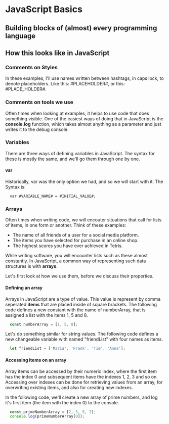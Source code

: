 # JavaScript Basics

## Building blocks of (almost) every programming language


## How this looks like in JavaScript
### Comments on Styles
In these examples, I'll use names written between hashtags, in caps lock, to denote placeholders. Like this: #PLACEHOLDER#, or this: #PLACE_HOLDER#.

### Comments on tools we use
Often times when looking at examples, it helps to use code that does something visible. One of the easiest ways of doing that in JavaScript is the __console.log__ function, which takes almost anything as a parameter and just writes it to the debug console.

### Variables
There are three ways of defining variables in JavaScript. The syntax for these is mostly the same, and we'll go them through one by one.

#### var
Historically, var was the only option we had, and so we will start with it. The Syntax is:
```
  var #VARIABLE_NAME# = #INITIAL_VALUE#;
```

### Arrays
Often times when writing code, we will encouter situations that call for lists of items, in one form or another. Think of these examples:

* The name of all friends of a user for a social media platform.
* The items you have selected for purchase in an online shop.
* The highest scores you have ever achieved in Tetris.

While writing software, you will encounter lists such as these almost constantly. In JavaScript, a common way of representing such data structures is with __arrays__.

Let's first look at how we use them, before we discuss their properties.

#### Defining an array
Arrays in JavaScript are a type of value. This value is represent by comma seperated __items__ that are placed inside of square brackets. The following code defines a new constant with the name of numberArray, that is assigned a list with the items 1, 5 and 8.

```javascript
  const numberArray = [1, 5, 8];
```

Let's do something similar for string values. The following code defines a new changeable variable with named "friendList" with four names as items.

```javascript
  let friendList = ['Maria', 'Frank', 'Tim', 'Anna'];
```

#### Accessing items on an array
Array items can be accessed by their numeric index, where the first item has the index 0 and subsequent items have the indexes 1, 2, 3 and so on. Accessing over indexes can be done for retrieving values from an array, for overwriting existing items, and also for creating new indexes.

In the following code, we'll create a new array of prime numbers, and log it's first item (the item with the index 0) to the console.

```javascript
  const primeNumberArray = [2, 3, 5, 7];
  console.log(primeNumberArray[0]);
```




